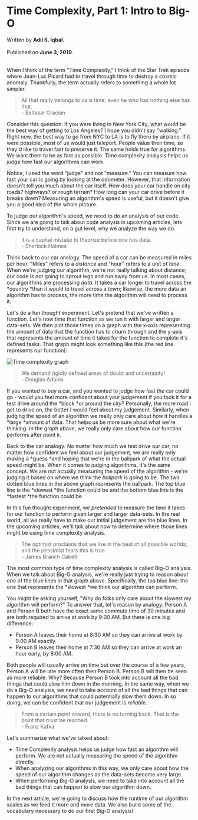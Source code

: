 # Time Complexity, Part 1: Intro to Big-O

<div class="ai-author">Written by <b>Adil S. Iqbal</b>.</div><br />
<div class="ai-date">Published on <b>June 3, 2019</b>.</div><br />

When I think of the term "Time Complexity," I think of the Star Trek episode where Jean-Luc Picard had to travel through time to destroy a cosmic anomaly. Thankfully, the term actually refers to something a whole lot simpler.

<blockquote>All that really belongs to us is time; even he who has nothing else has that.
<div class="ai-author">- Baltasar Gracian</div></blockquote>

Consider this question: If you were living in New York City, what would be the best way of getting to Los Angeles? I hope you didn't say "walking." Right now, the best way to go from NYC to LA is to fly there by airplane. If it were possible, most of us would just teleport. People value their time, so they'd like to travel fast to preserve it. The same holds true for algorithms. We want them to be as fast as possible. <span class="ai-mark">Time complexity analysis helps us *judge* how fast our algorithms can work.</span>

Notice, I used the word "judge" and not "measure." You can measure how fast your car is going by looking at the odometer. However, that information doesn't tell you much about the car itself. How does your car handle on city roads? highways? or rough terrain? How long can your car drive before it breaks down? <span class="ai-mark">Measuring an algorithm's speed is useful, but it doesn't give you a good idea of the whole picture.</span>

To judge our algorithm's speed, we need to do an analysis of our code. Since we are going to talk about code analysis in upcoming articles, lets first try to understand, on a gut level, why we analyze the way we do.

<blockquote>It is a capital mistake to theorize before one has data.
<div class="ai-author">- Sherlock Holmes</div></blockquote>

Think back to our car analogy. The speed of a car can be measured in miles per hour. "Miles" refers to a *distance* and "hour" refers to a unit of *time*. When we're judging our algorithm, we're not really talking about distance; our code is not going to sprout legs and run away from us. In most cases, our algorithms are processing *data*. It takes a car longer to travel across the *country *than it would to travel across a *town*; likewise, <span class="ai-mark">the more data an algorithm has to process, the more time the algorithm will need to process it.</span>

Let's do a fun thought experiment. Let's pretend that we've written a function. Let's now time that function as we run it with larger and larger data-sets. We then plot those times on a graph with the x-axis representing the amount of data that the function has to churn through and the y-axis that represents the amount of time it takes for the function to complete it's defined tasks. That graph might look something like this (the red line represents our function):

<img src="https://i.imgur.com/38s0bke.png" alt="Time complexity graph">

<blockquote>We demand rigidly defined areas of doubt and uncertainty!
<div class="ai-author">- Douglas Adams</div></blockquote>

If you wanted to buy a car, and you wanted to judge how fast the car could go - would you feel more confident about your judgement if you took it for a test drive around the *block *or around the *city*? Personally, the more road I get to drive on, the better I would feel about my judgement. Similarly, <span class="ai-mark">when judging the speed of an algorithm we really only care about how it handles a *large *amount of data.</span> That helps us be more sure about what we're thinking. In the graph above, we really only care about how our function performs after point $k$.

Back to the car analogy: No matter how much we test drive our car, no matter how confident we feel about our judgement, we are really only making a *guess *and hoping that we're in the ballpark of what the actual speed might be. When it comes to judging algorithms, it's the same concept. We are not actually measuring the speed of the algorithm - we're judging it based on where we think the *ballpark* is going to be. The two dotted blue lines in the above graph represents the ballpark. The top blue line is the *slowest *the function could be and the bottom blue line is the *fastest *the function could be.

In this fun thought experiment, we *pretended* to measure the time it takes for our function to perform given larger and larger data-sets. In the real world, all we really have to make our initial judgement are the blue lines. In the upcoming articles, we'll talk about how to determine where those lines might be using time complexity analysis.

<blockquote>The optimist proclaims that we live in the best of all possible worlds; and the pessimist fears this is true.
<div class="ai-author">- James Branch Cabell</div></blockquote>

The most common type of time complexity analysis is called Big-O analysis. When we talk about <span class="ai-mark">Big-O analysis</span>, we're really just trying to reason about one of the blue lines in that graph above. Specifically, <span class="ai-mark">the top blue line: the one that represents the *slowest *we think our algorithm can perform.</span>

You might be asking yourself, "Why do folks only care about the slowest my algorithm will perform?" To answer that, let's reason by analogy: Person A and Person B both have the exact same commute time of 30 minutes and are both required to arrive at work by 9:00 AM. But there is one big difference:

* Person A leaves their home at 8:30 AM so they can arrive at work by 9:00 AM exactly.
* Person B leaves their home at 7:30 AM so they can arrive at work an hour early, by 8:00 AM.

Both people will usually arrive on time but over the course of a few years, Person A will be late more often then Person B. Person B will then be seen as more reliable. Why? Because Person B took into account all the bad things that could slow him down in the morning. In the same way, <span class="ai-mark">when we do a Big-O analysis, we need to take account of all the bad things that can happen to our algorithms that could potentially slow them down.</span> In so doing, we can be confident that our judgement is *reliable*.

<blockquote>From a certain point onward, there is no turning back. That is the point that must be reached.
<div class="ai-author">- Franz Kafka</div></blockquote>

Let's summarize what we've talked about:

* Time Complexity analysis helps us judge how fast an algorithm will perform. We are not actually measuring the speed of the algorithm directly.
* When analyzing our algorithms in this way, we only care about how the speed of our algorithm changes as the data-sets become very large.
* When performing Big-O analysis, we need to take into account all the bad things that can happen to slow our algorithm down.

In the next article, we're going to discuss how the runtime of our algorithm scales as we feed it more and more data. We also build some of the vocabulary necessary to do our first Big-O analysis!